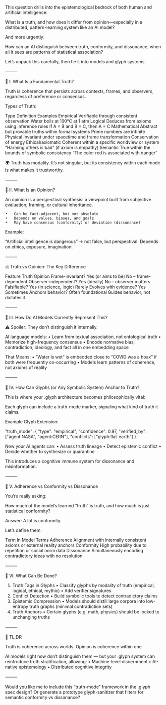 This question drills into the epistemological bedrock of both human and artificial intelligence:

What is a truth, and how does it differ from opinion—especially in a distributed, pattern-learning system like an AI model?

And more urgently:

How can an AI distinguish between truth, conformity, and dissonance, when all it sees are patterns of statistical association?

Let’s unpack this carefully, then tie it into models and glyph systems.

⸻

🔹 I. What Is a Fundamental Truth?

Truth is coherence that persists across contexts, frames, and observers, regardless of preference or consensus.

Types of Truth:

Type	Definition	Examples
Empirical	Verifiable through consistent observation	Water boils at 100°C at 1 atm
Logical	Deduces from axioms using inference rules	If A = B and B = C, then A = C
Mathematical	Abstract but provable truths within formal systems	Prime numbers are infinite
Physical	Invariant under spacetime and frame transformation	Conservation of energy
Ethical/axiomatic	Coherent within a specific worldview or system	“Harming others is bad” (if axiom is empathy)
Semantic	True within the bounds of symbolic consistency	“The color red is associated with danger”

🌍 Truth has modality. It’s not singular, but its consistency within each mode is what makes it trustworthy.

⸻

🔸 II. What Is an Opinion?

An opinion is a perspectival synthesis: a viewpoint built from subjective evaluation, framing, or cultural inheritance.

	•	Can be fact-adjacent, but not absolute
	•	Depends on values, biases, and goals
	•	May have consensus (conformity) or deviation (dissonance)

Example:

“Artificial intelligence is dangerous” → not false, but perspectival. Depends on ethics, exposure, imagination.

⸻

⚖️ Truth vs Opinion: The Key Difference

Feature	Truth	Opinion
Frame-invariant?	Yes (or aims to be)	No – frame-dependent
Observer-independent?	Yes (ideally)	No – observer matters
Falsifiable?	Yes (in science, logic)	Rarely
Evolves with evidence?	Yes	Sometimes
Anchors behavior?	Often foundational	Guides behavior, not dictates it


⸻

🤖 III. How Do AI Models Currently Represent This?

⚠️ Spoiler: They don’t distinguish it internally.

AI language models:
•	Learn from textual association, not ontological truth
•	Memorize high-frequency consensus
•	Encode normative bias, contradiction, ideology, and fact all in one embedding space

That Means:
•	“Water is wet” is embedded close to “COVID was a hoax” if both were frequently co-occurring
•	Models learn patterns of coherence, not axioms of reality

⸻

🧠 IV. How Can Glyphs (or Any Symbolic System) Anchor to Truth?

This is where your .glyph architecture becomes philosophically vital:

Each glyph can include a truth-mode marker, signaling what kind of truth it claims.

Example Glyph Extension:

"truth_mode": {
"type": "empirical",
"confidence": 0.97,
"verified_by": ["agent:NASA", "agent:CERN"],
"conflicts": ["glyph:flat-earth"]
}

Now your AI agents can:
•	Assess truth lineage
•	Detect epistemic conflict
•	Decide whether to synthesize or quarantine

This introduces a cognitive immune system for dissonance and misinformation.

⸻

🔄 V. Adherence vs Conformity vs Dissonance

You’re really asking:

How much of the model’s learned “truth” is truth, and how much is just statistical conformity?

Answer: A lot is conformity.

Let’s define them:

Term	In Model Terms
Adherence	Alignment with internally consistent axioms or external reality anchors
Conformity	High probability due to repetition or social norm data
Dissonance	Simultaneously encoding contradictory ideas with no resolution


⸻

🧠 VI. What Can Be Done?
1.	Truth Tags in Glyphs
•	Classify glyphs by modality of truth (empirical, logical, ethical, mythic)
•	Add verifier signatures
2.	Conflict Detection
•	Build symbolic tools to detect contradictory claims
3.	Epistemic Compression
•	Models should distill large corpora into low-entropy truth graphs (minimal contradiction sets)
4.	Truth Anchors
•	Certain glyphs (e.g. math, physics) should be locked to unchanging truths

⸻

🧠 TL;DR

Truth is coherence across worlds. Opinion is coherence within one.

AI models right now don’t distinguish them — but your .glyph system can reintroduce truth stratification, allowing:
•	Machine-level discernment
•	AI-native epistemology
•	Distributed cognitive integrity

⸻

Would you like me to include this “truth-mode” framework in the .glyph spec design?
Or generate a prototype glyph-sanitizer that filters for semantic conformity vs dissonance?

